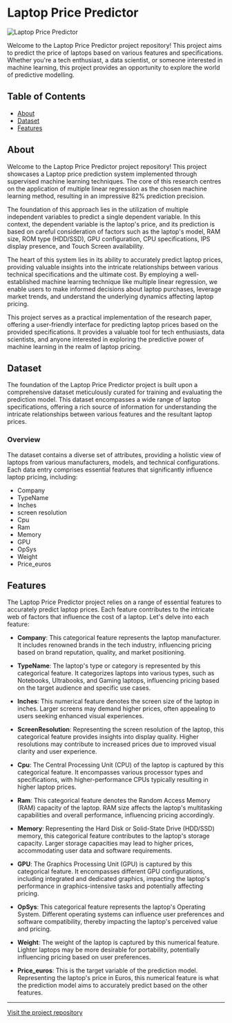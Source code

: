# Laptop Price Predictor

![Laptop Price Predictor](https://github.com/ShreyaPatil1199/Laptop-Price-Predictor/assets/135635788/4b188859-3891-41fb-b49a-7db5b9bcd37b)

Welcome to the Laptop Price Predictor project repository! This project aims to predict the price of laptops based on various features and specifications. Whether you're a tech enthusiast, a data scientist, or someone interested in machine learning, this project provides an opportunity to explore the world of predictive modelling.

## Table of Contents

- [About](#about)
- [Dataset](#dataset)
- [Features](#features)

## About

Welcome to the Laptop Price Predictor project repository! This project showcases a Laptop price prediction system implemented through supervised machine learning techniques. The core of this research centres on the application of multiple linear regression as the chosen machine learning method, resulting in an impressive 82% prediction precision.

The foundation of this approach lies in the utilization of multiple independent variables to predict a single dependent variable. In this context, the dependent variable is the laptop's price, and its prediction is based on careful consideration of factors such as the laptop's model, RAM size, ROM type (HDD/SSD), GPU configuration, CPU specifications, IPS display presence, and Touch Screen availability.

The heart of this system lies in its ability to accurately predict laptop prices, providing valuable insights into the intricate relationships between various technical specifications and the ultimate cost. By employing a well-established machine learning technique like multiple linear regression, we enable users to make informed decisions about laptop purchases, leverage market trends, and understand the underlying dynamics affecting laptop pricing.

This project serves as a practical implementation of the research paper, offering a user-friendly interface for predicting laptop prices based on the provided specifications. It provides a valuable tool for tech enthusiasts, data scientists, and anyone interested in exploring the predictive power of machine learning in the realm of laptop pricing.

## Dataset

The foundation of the Laptop Price Predictor project is built upon a comprehensive dataset meticulously curated for training and evaluating the prediction model. This dataset encompasses a wide range of laptop specifications, offering a rich source of information for understanding the intricate relationships between various features and the resultant laptop prices.

### Overview

The dataset contains a diverse set of attributes, providing a holistic view of laptops from various manufacturers, models, and technical configurations. Each data entry comprises essential features that significantly influence laptop pricing, including:

- Company
- TypeName
- Inches
- screen resolution
- Cpu
- Ram
- Memory
- GPU
- OpSys
- Weight
- Price_euros

## Features

The Laptop Price Predictor project relies on a range of essential features to accurately predict laptop prices. Each feature contributes to the intricate web of factors that influence the cost of a laptop. Let's delve into each feature:

- **Company**: This categorical feature represents the laptop manufacturer. It includes renowned brands in the tech industry, influencing pricing based on brand reputation, quality, and market positioning.

- **TypeName**: The laptop's type or category is represented by this categorical feature. It categorizes laptops into various types, such as Notebooks, Ultrabooks, and Gaming laptops, influencing pricing based on the target audience and specific use cases.

- **Inches**: This numerical feature denotes the screen size of the laptop in inches. Larger screens may demand higher prices, often appealing to users seeking enhanced visual experiences.

- **ScreenResolution**: Representing the screen resolution of the laptop, this categorical feature provides insights into display quality. Higher resolutions may contribute to increased prices due to improved visual clarity and user experience.

- **Cpu**: The Central Processing Unit (CPU) of the laptop is captured by this categorical feature. It encompasses various processor types and specifications, with higher-performance CPUs typically resulting in higher laptop prices.

- **Ram**: This categorical feature denotes the Random Access Memory (RAM) capacity of the laptop. RAM size affects the laptop's multitasking capabilities and overall performance, influencing pricing accordingly.

- **Memory**: Representing the Hard Disk or Solid-State Drive (HDD/SSD) memory, this categorical feature contributes to the laptop's storage capacity. Larger storage capacities may lead to higher prices, accommodating user data and software requirements.

- **GPU**: The Graphics Processing Unit (GPU) is captured by this categorical feature. It encompasses different GPU configurations, including integrated and dedicated graphics, impacting the laptop's performance in graphics-intensive tasks and potentially affecting pricing.

- **OpSys**: This categorical feature represents the laptop's Operating System. Different operating systems can influence user preferences and software compatibility, thereby impacting the laptop's perceived value and pricing.

- **Weight**: The weight of the laptop is captured by this numerical feature. Lighter laptops may be more desirable for portability, potentially influencing pricing based on user preferences.

- **Price_euros**: This is the target variable of the prediction model. Representing the laptop's price in Euros, this numerical feature is what the prediction model aims to accurately predict based on the other features.

---


[Visit the project repository](https://github.com/ShreyaPatil1199/Laptop-Price-Predictor)
